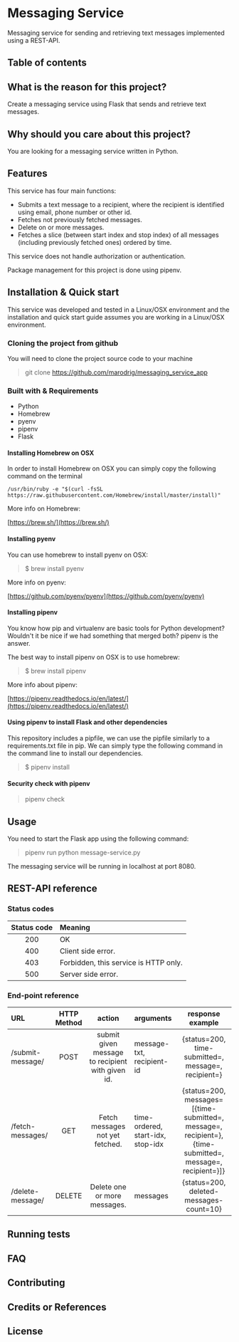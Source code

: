 # Messaging Service

Messaging service for sending and retrieving text messages implemented using a REST-API.

## Table of contents

## What is the reason for this project?

Create a messaging service using Flask that sends and retrieve text messages.

## Why should you care about this project?

You are looking for a messaging service written in Python.

## Features

This service has four main functions:

- Submits a text message  to a recipient, where the recipient is identified using email, phone number or other id.
- Fetches not previously fetched messages.
- Delete on or more messages.
- Fetches a slice (between start index and stop index) of all messages (including previously fetched ones) ordered by time.

This service does not handle authorization or authentication.

Package management for this project is done using pipenv.

## Installation & Quick start

This service was developed and tested in a Linux/OSX environment and the installation and quick start guide assumes you are working in a Linux/OSX environment.

### Cloning the project from github

You will need to clone the project source code to your machine

> git clone https://github.com/marodrig/messaging_service_app

### Built with & Requirements

- Python
- Homebrew
- pyenv
- pipenv
- Flask

#### Installing Homebrew on OSX

In order to install Homebrew on OSX you can simply copy the following command on the terminal

```
/usr/bin/ruby -e "$(curl -fsSL https://raw.githubusercontent.com/Homebrew/install/master/install)"
```

More info on Homebrew:

[https://brew.sh/](https://brew.sh/)

#### Installing pyenv

You can use homebrew to install pyenv on OSX:

> $ brew install pyenv

More info on pyenv:

[https://github.com/pyenv/pyenv](https://github.com/pyenv/pyenv)

#### Installing pipenv

You know how pip and virtualenv are basic tools for Python development? Wouldn't it be nice if we had something that merged both? pipenv is the answer.

The best way to install pipenv on OSX is to use homebrew:

> $ brew install pipenv

More info about pipenv:

[https://pipenv.readthedocs.io/en/latest/](https://pipenv.readthedocs.io/en/latest/)

#### Using pipenv to install Flask and other dependencies

This repository includes a pipfile, we can use the pipfile similarly to a requirements.txt file in pip.  We can simply type the following command in the command line to install our dependencies.

> $ pipenv install

#### Security check with pipenv

> pipenv check

## Usage

You need to start the Flask app using the following command:

> pipenv run python message-service.py

The messaging service will be running in localhost at port 8080.

## REST-API reference

### Status codes

| Status code | Meaning  |
|:---:|:---|
|  200 | OK  |
| 400 | Client side error. |
|  403 | Forbidden, this service is HTTP only.    |
|  500 | Server side error. |

### End-point reference

| URL | HTTP Method | action | arguments | response example |
| :--- | :---: | :---: | :--- | :---: |
| /submit-message/ | POST | submit given message to recipient with given id. | message-txt, recipient-id | {status=200, time-submitted=, message=, recipient=}|
| /fetch-messages/ | GET | Fetch messages not yet fetched. | time-ordered, start-idx, stop-idx | {status=200, messages=[{time-submitted=, message=, recipient=}, {time-submitted=, message=, recipient=}]} |
| /delete-message/ | DELETE | Delete one or more messages. | messages | {status=200, deleted-messages-count=10}|

## Running tests

## FAQ

## Contributing

## Credits or References

## License
